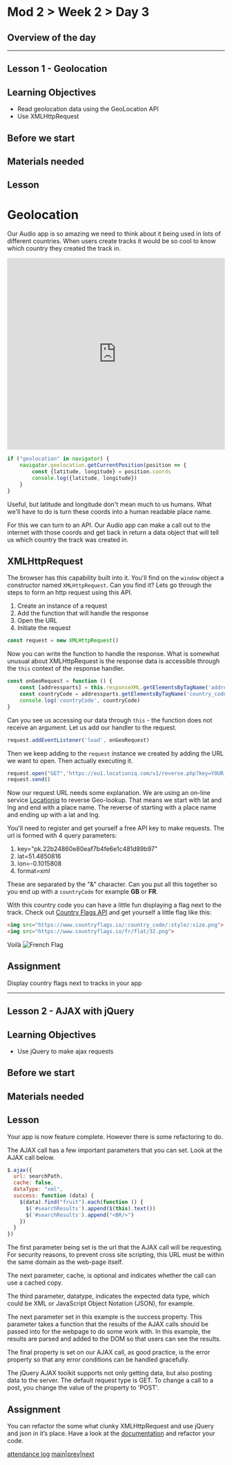# Mod 2 > Week 2 > Day 3

## Overview of the day

----

## Lesson 1 - Geolocation

## Learning Objectives

* Read geolocation data using the GeoLocation API
* Use XMLHttpRequest

## Before we start

## Materials needed

## Lesson

# Geolocation

Our Audio app is so amazing we need to think about it being used in lots of different countries. When users create tracks it would be so cool to know which country they created the track in.

<iframe src="https://docs.google.com/presentation/d/e/2PACX-1vTjDs3Rv-Kup2MNhAGWb564oSe1P4n8jRFtC6j3hpaBHMCHShNsTz67pLgBzjkKHihd8ngnKGCsKj6M/embed?start=false&loop=false&delayms=3000" frameborder="0" width="100%" height="444" allowfullscreen="true" mozallowfullscreen="true" webkitallowfullscreen="true"></iframe>

```javascript
if ("geolocation" in navigator) {
    navigator.geolocation.getCurrentPosition(position => {
        const {latitude, longitude} = position.coords
        console.log({latitude, longitude})
    }
}
```

Useful, but latitude and longitude don't mean much to us humans. What we'll have to do is turn these coords into a human readable place name.

For this we can turn to an API. Our Audio app can make a call out to the internet with those coords and get back in return a data object that will tell us which country the track was created in.

## XMLHttpRequest

The browser has this capability built into it. You'll find on the `window` object a constructor named `XMLHttpRequest`. Can you find it? Lets go through the steps to form an http request using this API.

1. Create an instance of a request
1. Add the function that will handle the response
1. Open the URL
1. Initiate the request

```javascript
const request = new XMLHttpRequest()
```

Now you can write the function to handle the response. What is somewhat unusual about XMLHttpRequest is the response data is accessible through the `this` context of the response handler.

```javascript
const onGeoRequest = function () {
    const [addressparts] = this.responseXML.getElementsByTagName('addressparts')
    const countryCode = addressparts.getElementsByTagName('country_code')[0].innerHTML
    console.log('countryCode', countryCode)
}
```

Can you see us accessing our data through `this` - the function does not receive an argument. Let us add our handler to the request.

```javascript
request.addEventListener('load', onGeoRequest)
```

Then we keep adding to the `request` instance we created by adding the URL we want to open. Then actually executing it.

```javascript
request.open("GET",'https://eu1.locationiq.com/v1/reverse.php?key=YOUR_API_KEY&lat=YOUR_LATITUDE&lon=YOUR_LONGITUDE&format=xml')
request.send()
```

Now our request URL needs some explanation. We are using an on-line service [Locationiq](https://eu1.locationiq.com/) to reverse Geo-lookup. That means we start with lat and lng and end with a place name. The reverse of starting with a place name and ending up with a lat and lng.

You'll need to register and get yourself a free API key to make requests. The url is formed with 4 query parameters:

1. key="pk.22b24860e80eaf7b4fe6e1c481d89b97"
1. lat=51.4850816
1. lon=-0.1015808
1. format=xml

These are separated by the "&" character. Can you put all this together so you end up with a `countryCode` for example **GB** or **FR**.

With this country code you can have a little fun displaying a flag next to the track. Check out [Country Flags API](https://www.countryflags.io/) and get yourself a little flag like this:

```html
<img src="https://www.countryflags.io/:country_code/:style/:size.png">
<img src="https://www.countryflags.io/fr/flat/32.png">
```
Voilà
![French Flag](https://www.countryflags.io/fr/flat/32.png)

## Assignment

Display country flags next to tracks in your app

----

## Lesson 2 - AJAX with jQuery

## Learning Objectives

* Use jQuery to make ajax requests

## Before we start

## Materials needed

## Lesson

Your app is now feature complete. However there is some refactoring to do.

The AJAX call has a few important parameters that you can set. Look at the AJAX call below.

```javascript
$.ajax({
  url: searchPath,
  cache: false,
  dataType: "xml",
  success: function (data) {
    $(data).find("fruit").each(function () {
      $('#searchResults').append($(this).text())
      $('#searchResults').append("<BR/>")
    })
  }
})
```

The first parameter being set is the url that the AJAX call will be requesting. For security reasons, to prevent cross site scripting, this URL must be within the same domain as the web-page itself.

The next parameter, cache, is optional and indicates whether the call can use a cached copy.

The third parameter, datatype, indicates the expected data type, which could be XML or JavaScript Object Notation (JSON), for example.

The next parameter set in this example is the success property. This parameter takes a function that the results of the AJAX calls should be passed into for the webpage to do some work with. In this example, the results are parsed and added to the DOM so that users can see the results.

The final property is set on our AJAX call, as good practice, is the error property so that any error conditions can be handled gracefully.

The jQuery AJAX toolkit supports not only getting data, but also posting data to the server. The default request type is GET. To change a call to a post, you change the value of the
property to 'POST'.

## Assignment

You can refactor the some what clunky XMLHttpRequest and use jQuery and json in it’s place. Have a look at the [documentation](https://api.jquery.com/jquery.ajax/) and refactor your code.

[attendance log](https://platform.multiverse.io/apprentice/attendance-log/195)
[main](/swe)|[prev](/swe/mod2/wk2/day2.html)|[next](/swe/mod2/wk2/day4.html)